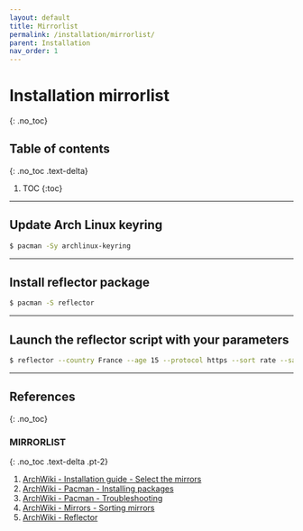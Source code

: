 ```yaml
---
layout: default
title: Mirrorlist
permalink: /installation/mirrorlist/
parent: Installation
nav_order: 1
---
```


# Installation mirrorlist
{: .no_toc}

## Table of contents
{: .no_toc .text-delta}

1. TOC
{:toc}

---

## Update Arch Linux keyring

```bash
$ pacman -Sy archlinux-keyring
```

---

## Install reflector package

```bash
$ pacman -S reflector
```

---

## Launch the reflector script with your parameters

```bash
$ reflector --country France --age 15 --protocol https --sort rate --save /etc/pacman.d/mirrorlist
```

---

## References
{: .no_toc}

### MIRRORLIST
{: .no_toc .text-delta .pt-2}

1. [ArchWiki - Installation guide - Select the mirrors](https://wiki.archlinux.org/index.php/Installation_guide#Select_the_mirrors)
1. [ArchWiki - Pacman - Installing packages](https://wiki.archlinux.org/index.php/Pacman#Installing_packages)
1. [ArchWiki - Pacman - Troubleshooting](https://wiki.archlinux.org/index.php/Pacman#Signature_from_%22User_%3Cemail@example.org%3E%22_is_unknown_trust,_installation_failed)
1. [ArchWiki - Mirrors - Sorting mirrors](https://wiki.archlinux.org/index.php/Mirrors#Sorting_mirrors)
1. [ArchWiki - Reflector](https://wiki.archlinux.org/index.php/Reflector)
